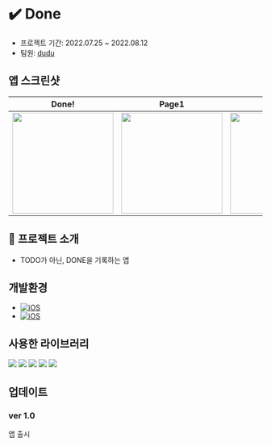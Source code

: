 # ✔️ Done

- 프로젝트 기간: 2022.07.25 ~ 2022.08.12
- 팀원: [dudu](https://github.com/FirstDo)

## 앱 스크린샷

|Done!|Page1|Page2|Page3|Page4|
|--|--|--|--|--|
|<img src = "https://i.imgur.com/25xawrO.png" width = "200">|<img src = "https://i.imgur.com/MdJjQ05.png" width = "200">|<img src = "https://i.imgur.com/Uo4t3kU.png" width = "200">|<img src = "https://i.imgur.com/zaxlF1Z.png" width = "200">|<img src = "https://i.imgur.com/yY2Cwg5.png" width = "200">|


## 🔎 프로젝트 소개

- TODO가 아닌, DONE을 기록하는 앱

## 개발환경

- [![iOS](https://img.shields.io/badge/iOS-15.0-orange)]()
- [![iOS](https://img.shields.io/badge/Xcode-13-blue)]()

## 사용한 라이브러리

<img src="https://img.shields.io/badge/Combine-FF6B00?style=for-the-badge&logo=Swift&logoColor=white"> <img src="https://img.shields.io/badge/FSCalendar-4285F4?style=for-the-badge&logo=Google Calendar&logoColor=white"> <img src="https://img.shields.io/badge/Realm-39477F?style=for-the-badge&logo=Realm&logoColor=white"> <img src="https://img.shields.io/badge/SnapKit-FECC00?style=for-the-badge&logo=UIkit&logoColor=white"> <img src="https://img.shields.io/badge/ToastPresenter-8BC0D0?style=for-the-badge&logo=Swift&logoColor=white">


## 업데이트 

### ver 1.0

앱 출시
